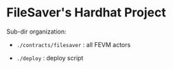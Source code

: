 # FileSaver's Hardhat Project

Sub-dir organization:

-   `./contracts/filesaver` : all FEVM actors

-   `./deploy` : deploy script
